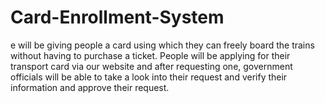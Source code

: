 # Card-Enrollment-System
e will be giving people a card using which they can freely board the trains without having to purchase a ticket.    People will be applying for their transport card via our website and after requesting one, government officials will be able to take a look into their request and verify their information and approve their request. 
